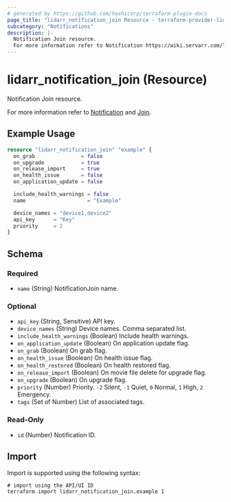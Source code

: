 ```yaml
---
# generated by https://github.com/hashicorp/terraform-plugin-docs
page_title: "lidarr_notification_join Resource - terraform-provider-lidarr"
subcategory: "Notifications"
description: |-
  Notification Join resource.
  For more information refer to Notification https://wiki.servarr.com/lidarr/settings#connect and Join https://wiki.servarr.com/lidarr/supported#join.
---
```


# lidarr_notification_join (Resource)

<!-- subcategory:Notifications -->Notification Join resource.
For more information refer to [Notification](https://wiki.servarr.com/lidarr/settings#connect) and [Join](https://wiki.servarr.com/lidarr/supported#join).

## Example Usage

```terraform
resource "lidarr_notification_join" "example" {
  on_grab               = false
  on_upgrade            = true
  on_release_import     = true
  on_health_issue       = false
  on_application_update = false

  include_health_warnings = false
  name                    = "Example"

  device_names = "device1,device2"
  api_key      = "Key"
  priority     = 2
}
```

<!-- schema generated by tfplugindocs -->
## Schema

### Required

- `name` (String) NotificationJoin name.

### Optional

- `api_key` (String, Sensitive) API key.
- `device_names` (String) Device names. Comma separated list.
- `include_health_warnings` (Boolean) Include health warnings.
- `on_application_update` (Boolean) On application update flag.
- `on_grab` (Boolean) On grab flag.
- `on_health_issue` (Boolean) On health issue flag.
- `on_health_restored` (Boolean) On health restored flag.
- `on_release_import` (Boolean) On movie file delete for upgrade flag.
- `on_upgrade` (Boolean) On upgrade flag.
- `priority` (Number) Priority. `-2` Silent, `-1` Quiet, `0` Normal, `1` High, `2` Emergency.
- `tags` (Set of Number) List of associated tags.

### Read-Only

- `id` (Number) Notification ID.

## Import

Import is supported using the following syntax:

```shell
# import using the API/UI ID
terraform import lidarr_notification_join.example 1
```
